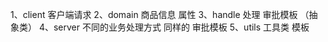 1、client 客户端请求
2、domain 商品信息 属性
3、handle 处理 审批模板 （抽象类）
4、server 不同的业务处理方式 同样的 审批模板
5、utils  工具类 模板


 
 
 
 
 
 
 
